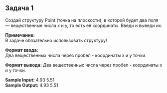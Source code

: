 ## Задача 1 
Создай структуру Point (точка на плоскости), в которой будет два поля — вещественные числа x и y, то есть её координаты. Введи и выведи их.  

**Примечание:**  
В задаче обязательно использовать структуру!  

**Формат ввода:**  
Два вещественных числа через пробел - координаты x и y точки.  

**Формат вывода:**
Два вещественных числа через пробел - координаты x и y точки.  

**Sample Input:**
4.93 5.51  
**Sample Output:** 
4.93 5.51
